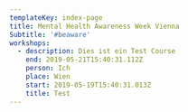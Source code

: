 ```yaml
---
templateKey: index-page
title: Mental Health Awareness Week Vienna
Subtitle: '#beaware'
workshops:
  - description: Dies ist ein Test Course
    end: 2019-05-21T15:40:31.112Z
    person: Ich
    place: Wien
    start: 2019-05-19T15:40:31.013Z
    title: Test
---
```


